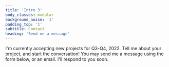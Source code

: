 ```yaml
---
title: 'Intro 3'
body_classes: modular
background_noise: '1'
padding_top: '1'
subtitle: Contact
heading: 'Send me a message'
---
```


I'm currently accepting new projects for Q3-Q4, 2022. Tell me about your project, and start the conversation! You may send me a message using the form below, or an email. I'll respond to you soon.
